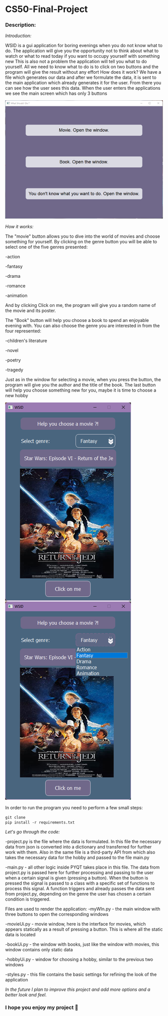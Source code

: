 # CS50-Final-Project
### Description:

*Introduction:*

WSID is a gui application for boring evenings when you do not know what to do. The application will give you the opportunity not to think about what to watch or what to read today if you want to occupy yourself with something new This is also not a problem the application will tell you what to do yourself. All we need to know what to do is to click on two buttons and the program will give the result without any effort 
How does it work?
We have a file which generates our data and after we formulate the data, it is sent to the main application which already generates it for the user. From there you can see how the user sees this data.
When the user enters the applications we see the main screen which has only 3 buttons

![](main.png)

*How it works:*

The "movie" button allows you to dive into the world of movies and choose something for yourself. By clicking on the genre button you will be able to select one of the five genres presented:

-action

-fantasy 

-drama

-romance

-animation

And by clicking Click on me, the program will give you a random name of the movie and its poster.

The "Book" button will help you choose a book to spend an enjoyable evening with. You can also choose the genre you are interested in from the four represented:

-children's literature

-novel

-poetry

-tragedy

Just as in the window for selecting a movie, when you press the button, the program will give you the author and the title of the book.
The last button will help you choose something new for you, maybe it is time to choose a new hobby


![](movie.png)
![](movie_genre.png)

In order to run the program you need to perform a few small steps:
```
git clone 
pip install -r requirements.txt
```
*Let's go through the code:*

-project.py is the file where the data is formulated. In this file the necessary data from json is converted into a dictionary and transferred for further work with them. Also in the same file is a third-party API from which also takes the necessary data for the hobby and passed to the file main.py

-main.py - all other logic inside PYQT takes place in this file. The data from project.py is passed here for further processing and passing to the user when a certain signal is given (pressing a button). When the button is pressed the signal is passed to a class with a specific set of functions to process this signal. A function triggers and already passes the data sent from project.py, depending on the genre the user has chosen a certain condition is triggered.

Files are used to render the application:
-myWIn.py - the main window with three buttons to open the corresponding windows

-movieUi.py - movie window, here is the interface for movies, which appears statically as a result of pressing a button. This is where all the static data is located

-bookUi.py - the window with books, just like the window with movies, this window contains only static data

-hobbyUi.py - window for choosing a hobby, similar to the previous two windows

-styles.py - this file contains the basic settings for refining the look of the application

*In the future I plan to improve this project and add more options and a better look and feel.*

### I hope you enjoy my project 🙂

